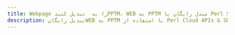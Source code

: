 ---title: Webpage را به  تبدیل کنیدPPTM، WEB به PPTM مبدل رایگان یا Perl SDKdescription: تبدیل رایگانWEB به PPTM با استفاده از Perl Cloud APIs & SDK همچنین اسناد PDF را در Cloud ایجاد، ویرایش و رندر کنید.---